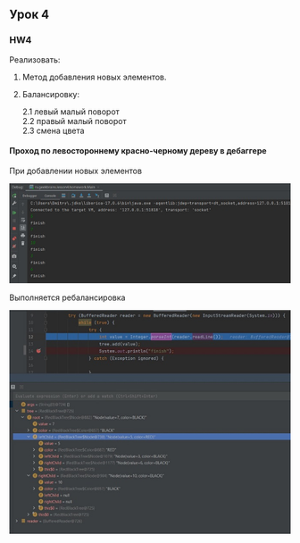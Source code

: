 ## Урок 4

### HW4

Реализовать:

1. Метод добавления новых элементов.

2. Балансировку:
    
   2.1 левый малый поворот   
   2.2 правый малый поворот  
   2.3 смена цвета


#### Проход по левостороннему красно-черному дереву в дебаггере

При добавлении новых элементов

![PassageThroughTheTree1.jpg](PassageThroughTheTree1.jpg)

Выполняется ребалансировка

![PassageThroughTheTree.jpg](PassageThroughTheTree.jpg)